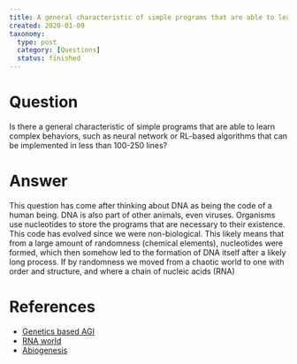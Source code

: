 ```yaml
---
title: A general characteristic of simple programs that are able to learn complex behaviors
created: 2020-01-09
taxonomy:
  type: post
  category: [Questions]
  status: finished
---
```


# Question
Is there a general characteristic of simple programs that are able to learn complex behaviors, such as neural network or RL-based algorithms that can be implemented in less than 100-250 lines?

# Answer
This question has come after thinking about DNA as being the code of a human being. DNA is also part of other animals, even viruses. Organisms use nucleotides to store the programs that are necessary to their existence. This code has evolved since we were non-biological. This likely means that from a large amount of randomness (chemical elements), nucleotides were formed, which then somehow led to the formation of DNA itself after a likely long process. If by randomness we moved from a chaotic world to one with order and structure, and where a chain of nucleic acids (RNA)

# References
* [Genetics based AGI](../../../../agi/genetics-based-agi)
* [RNA world](https://en.wikipedia.org/wiki/RNA_world)
* [Abiogenesis](https://en.wikipedia.org/wiki/Abiogenesis)
